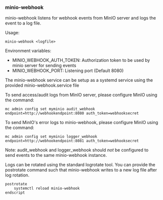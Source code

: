 ### minio-webhook

minio-webhook listens for webhook events from MinIO server and logs the event to a log file.

Usage:
```
minio-webhook <logfile>
```

Environment variables:
* MINIO_WEBHOOK_AUTH_TOKEN: Authorization token to be used by minio server for sending events
* MINIO_WEBHOOK_PORT: Listening port (Default 8080)

The minio-webhook service can be setup as a systemd service using the provided minio-webhook.service file

To send access/audit logs from MinIO server, please configure MinIO using the command:
```
mc admin config set myminio audit_webhook endpoint=http://webhookendpoint:8080 auth_token=webhooksecret
```

To send MinIO's error logs to minio-webhook, please configure MinIO using the command:
```
mc admin config set myminio logger_webhook endpoint=http://webhookendpoint:8081 auth_token=webhooksecret
```

Note: audit_webhook and logger_webhook should *not* be configured to send events to the same minio-webhook instance.

Logs can be rotated using the standard logrotate tool. You can provide the postrotate command such that
minio-webhook writes to a new log file after log rotation.
```
postrotate
	systemctl reload minio-webhook
endscript
```